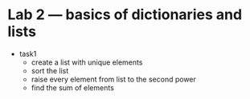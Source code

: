 # Lab 2 — basics of dictionaries and lists 
  - task1 
    - create a list with unique elements
    - sort the list
    - raise every element from list to the second power 
    - find the sum of elements
  
